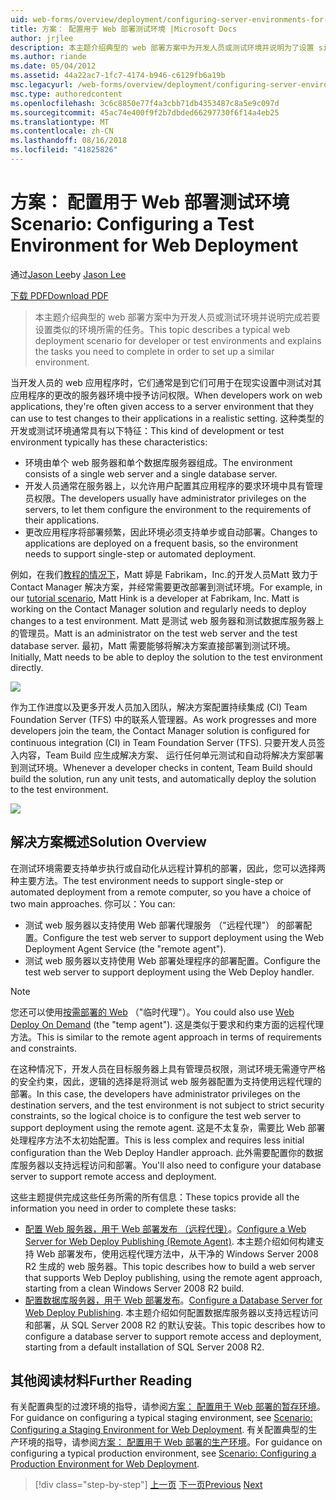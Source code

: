 ```yaml
---
uid: web-forms/overview/deployment/configuring-server-environments-for-web-deployment/scenario-configuring-a-test-environment-for-web-deployment
title: 方案： 配置用于 Web 部署测试环境 |Microsoft Docs
author: jrjlee
description: 本主题介绍典型的 web 部署方案中为开发人员或测试环境并说明为了设置 si 完成所需的任务...
ms.author: riande
ms.date: 05/04/2012
ms.assetid: 44a22ac7-1fc7-4174-b946-c6129fb6a19b
msc.legacyurl: /web-forms/overview/deployment/configuring-server-environments-for-web-deployment/scenario-configuring-a-test-environment-for-web-deployment
msc.type: authoredcontent
ms.openlocfilehash: 3c6c8850e77f4a3cbb71db4353487c8a5e9c097d
ms.sourcegitcommit: 45ac74e400f9f2b7dbded66297730f6f14a4eb25
ms.translationtype: MT
ms.contentlocale: zh-CN
ms.lasthandoff: 08/16/2018
ms.locfileid: "41825826"
---
```

<a name="scenario-configuring-a-test-environment-for-web-deployment"></a><span data-ttu-id="879a9-103">方案： 配置用于 Web 部署测试环境</span><span class="sxs-lookup"><span data-stu-id="879a9-103">Scenario: Configuring a Test Environment for Web Deployment</span></span>
====================
<span data-ttu-id="879a9-104">通过[Jason Lee](https://github.com/jrjlee)</span><span class="sxs-lookup"><span data-stu-id="879a9-104">by [Jason Lee](https://github.com/jrjlee)</span></span>

[<span data-ttu-id="879a9-105">下载 PDF</span><span class="sxs-lookup"><span data-stu-id="879a9-105">Download PDF</span></span>](https://msdnshared.blob.core.windows.net/media/MSDNBlogsFS/prod.evol.blogs.msdn.com/CommunityServer.Blogs.Components.WeblogFiles/00/00/00/63/56/8130.DeployingWebAppsInEnterpriseScenarios.pdf)

> <span data-ttu-id="879a9-106">本主题介绍典型的 web 部署方案中为开发人员或测试环境并说明完成若要设置类似的环境所需的任务。</span><span class="sxs-lookup"><span data-stu-id="879a9-106">This topic describes a typical web deployment scenario for developer or test environments and explains the tasks you need to complete in order to set up a similar environment.</span></span>


<span data-ttu-id="879a9-107">当开发人员的 web 应用程序时，它们通常是到它们可用于在现实设置中测试对其应用程序的更改的服务器环境中授予访问权限。</span><span class="sxs-lookup"><span data-stu-id="879a9-107">When developers work on web applications, they're often given access to a server environment that they can use to test changes to their applications in a realistic setting.</span></span> <span data-ttu-id="879a9-108">这种类型的开发或测试环境通常具有以下特征：</span><span class="sxs-lookup"><span data-stu-id="879a9-108">This kind of development or test environment typically has these characteristics:</span></span>

- <span data-ttu-id="879a9-109">环境由单个 web 服务器和单个数据库服务器组成。</span><span class="sxs-lookup"><span data-stu-id="879a9-109">The environment consists of a single web server and a single database server.</span></span>
- <span data-ttu-id="879a9-110">开发人员通常在服务器上，以允许用户配置其应用程序的要求环境中具有管理员权限。</span><span class="sxs-lookup"><span data-stu-id="879a9-110">The developers usually have administrator privileges on the servers, to let them configure the environment to the requirements of their applications.</span></span>
- <span data-ttu-id="879a9-111">更改应用程序将部署频繁，因此环境必须支持单步或自动部署。</span><span class="sxs-lookup"><span data-stu-id="879a9-111">Changes to applications are deployed on a frequent basis, so the environment needs to support single-step or automated deployment.</span></span>

<span data-ttu-id="879a9-112">例如，在我们[教程的情况下](../deploying-web-applications-in-enterprise-scenarios/enterprise-web-deployment-scenario-overview.md)，Matt 婷是 Fabrikam，Inc.的开发人员Matt 致力于 Contact Manager 解决方案，并经常需要更改部署到测试环境。</span><span class="sxs-lookup"><span data-stu-id="879a9-112">For example, in our [tutorial scenario](../deploying-web-applications-in-enterprise-scenarios/enterprise-web-deployment-scenario-overview.md), Matt Hink is a developer at Fabrikam, Inc. Matt is working on the Contact Manager solution and regularly needs to deploy changes to a test environment.</span></span> <span data-ttu-id="879a9-113">Matt 是测试 web 服务器和测试数据库服务器上的管理员。</span><span class="sxs-lookup"><span data-stu-id="879a9-113">Matt is an administrator on the test web server and the test database server.</span></span> <span data-ttu-id="879a9-114">最初，Matt 需要能够将解决方案直接部署到测试环境。</span><span class="sxs-lookup"><span data-stu-id="879a9-114">Initially, Matt needs to be able to deploy the solution to the test environment directly.</span></span>

![](scenario-configuring-a-test-environment-for-web-deployment/_static/image1.png)

<span data-ttu-id="879a9-115">作为工作进度以及更多开发人员加入团队，解决方案配置持续集成 (CI) Team Foundation Server (TFS) 中的联系人管理器。</span><span class="sxs-lookup"><span data-stu-id="879a9-115">As work progresses and more developers join the team, the Contact Manager solution is configured for continuous integration (CI) in Team Foundation Server (TFS).</span></span> <span data-ttu-id="879a9-116">只要开发人员签入内容，Team Build 应生成解决方案、 运行任何单元测试和自动将解决方案部署到测试环境。</span><span class="sxs-lookup"><span data-stu-id="879a9-116">Whenever a developer checks in content, Team Build should build the solution, run any unit tests, and automatically deploy the solution to the test environment.</span></span>

![](scenario-configuring-a-test-environment-for-web-deployment/_static/image2.png)

## <a name="solution-overview"></a><span data-ttu-id="879a9-117">解决方案概述</span><span class="sxs-lookup"><span data-stu-id="879a9-117">Solution Overview</span></span>

<span data-ttu-id="879a9-118">在测试环境需要支持单步执行或自动化从远程计算机的部署，因此，您可以选择两种主要方法。</span><span class="sxs-lookup"><span data-stu-id="879a9-118">The test environment needs to support single-step or automated deployment from a remote computer, so you have a choice of two main approaches.</span></span> <span data-ttu-id="879a9-119">你可以：</span><span class="sxs-lookup"><span data-stu-id="879a9-119">You can:</span></span>

- <span data-ttu-id="879a9-120">测试 web 服务器以支持使用 Web 部署代理服务 （"远程代理"） 的部署配置。</span><span class="sxs-lookup"><span data-stu-id="879a9-120">Configure the test web server to support deployment using the Web Deployment Agent Service (the "remote agent").</span></span>
- <span data-ttu-id="879a9-121">测试 web 服务器以支持使用 Web 部署处理程序的部署配置。</span><span class="sxs-lookup"><span data-stu-id="879a9-121">Configure the test web server to support deployment using the Web Deploy handler.</span></span>

> [!NOTE]
> <span data-ttu-id="879a9-122">您还可以使用[按需部署的 Web](https://technet.microsoft.com/library/ee517345(WS.10).aspx) （"临时代理"）。</span><span class="sxs-lookup"><span data-stu-id="879a9-122">You could also use [Web Deploy On Demand](https://technet.microsoft.com/library/ee517345(WS.10).aspx) (the "temp agent").</span></span> <span data-ttu-id="879a9-123">这是类似于要求和约束方面的远程代理方法。</span><span class="sxs-lookup"><span data-stu-id="879a9-123">This is similar to the remote agent approach in terms of requirements and constraints.</span></span>


<span data-ttu-id="879a9-124">在这种情况下，开发人员在目标服务器上具有管理员权限，测试环境无需遵守严格的安全约束，因此，逻辑的选择是将测试 web 服务器配置为支持使用远程代理的部署。</span><span class="sxs-lookup"><span data-stu-id="879a9-124">In this case, the developers have administrator privileges on the destination servers, and the test environment is not subject to strict security constraints, so the logical choice is to configure the test web server to support deployment using the remote agent.</span></span> <span data-ttu-id="879a9-125">这是不太复杂，需要比 Web 部署处理程序方法不太初始配置。</span><span class="sxs-lookup"><span data-stu-id="879a9-125">This is less complex and requires less initial configuration than the Web Deploy Handler approach.</span></span> <span data-ttu-id="879a9-126">此外需要配置你的数据库服务器以支持远程访问和部署。</span><span class="sxs-lookup"><span data-stu-id="879a9-126">You'll also need to configure your database server to support remote access and deployment.</span></span>

<span data-ttu-id="879a9-127">这些主题提供完成这些任务所需的所有信息：</span><span class="sxs-lookup"><span data-stu-id="879a9-127">These topics provide all the information you need in order to complete these tasks:</span></span>

- <span data-ttu-id="879a9-128">[配置 Web 服务器，用于 Web 部署发布 （远程代理）](configuring-a-web-server-for-web-deploy-publishing-remote-agent.md)。</span><span class="sxs-lookup"><span data-stu-id="879a9-128">[Configure a Web Server for Web Deploy Publishing (Remote Agent)](configuring-a-web-server-for-web-deploy-publishing-remote-agent.md).</span></span> <span data-ttu-id="879a9-129">本主题介绍如何构建支持 Web 部署发布，使用远程代理方法中，从干净的 Windows Server 2008 R2 生成的 web 服务器。</span><span class="sxs-lookup"><span data-stu-id="879a9-129">This topic describes how to build a web server that supports Web Deploy publishing, using the remote agent approach, starting from a clean Windows Server 2008 R2 build.</span></span>
- <span data-ttu-id="879a9-130">[配置数据库服务器，用于 Web 部署发布](configuring-a-database-server-for-web-deploy-publishing.md)。</span><span class="sxs-lookup"><span data-stu-id="879a9-130">[Configure a Database Server for Web Deploy Publishing](configuring-a-database-server-for-web-deploy-publishing.md).</span></span> <span data-ttu-id="879a9-131">本主题介绍如何配置数据库服务器以支持远程访问和部署，从 SQL Server 2008 R2 的默认安装。</span><span class="sxs-lookup"><span data-stu-id="879a9-131">This topic describes how to configure a database server to support remote access and deployment, starting from a default installation of SQL Server 2008 R2.</span></span>

## <a name="further-reading"></a><span data-ttu-id="879a9-132">其他阅读材料</span><span class="sxs-lookup"><span data-stu-id="879a9-132">Further Reading</span></span>

<span data-ttu-id="879a9-133">有关配置典型的过渡环境的指导，请参阅[方案： 配置用于 Web 部署的暂存环境](scenario-configuring-a-staging-environment-for-web-deployment.md)。</span><span class="sxs-lookup"><span data-stu-id="879a9-133">For guidance on configuring a typical staging environment, see [Scenario: Configuring a Staging Environment for Web Deployment](scenario-configuring-a-staging-environment-for-web-deployment.md).</span></span> <span data-ttu-id="879a9-134">有关配置典型的生产环境的指导，请参阅[方案： 配置用于 Web 部署的生产环境](scenario-configuring-a-production-environment-for-web-deployment.md)。</span><span class="sxs-lookup"><span data-stu-id="879a9-134">For guidance on configuring a typical production environment, see [Scenario: Configuring a Production Environment for Web Deployment](scenario-configuring-a-production-environment-for-web-deployment.md).</span></span>

> [!div class="step-by-step"]
> <span data-ttu-id="879a9-135">[上一页](choosing-the-right-approach-to-web-deployment.md)
> [下一页](scenario-configuring-a-staging-environment-for-web-deployment.md)</span><span class="sxs-lookup"><span data-stu-id="879a9-135">[Previous](choosing-the-right-approach-to-web-deployment.md)
[Next](scenario-configuring-a-staging-environment-for-web-deployment.md)</span></span>
